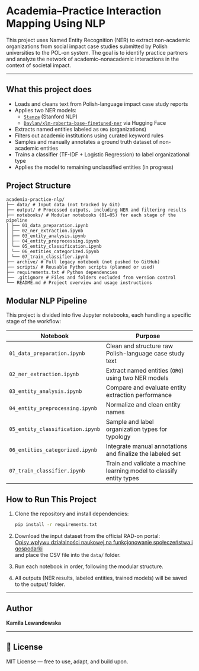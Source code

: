 # Academia–Practice Interaction Mapping Using NLP

This project uses Named Entity Recognition (NER) to extract non-academic organizations from social impact case studies submitted by Polish universities to the POL-on system. The goal is to identify practice partners and analyze the network of academic–nonacademic interactions in the context of societal impact.

---

##  What this project does

- Loads and cleans text from Polish-language impact case study reports
- Applies two NER models:
  - [`Stanza`](https://github.com/stanfordnlp/stanza) (Stanford NLP)
  - [`Davlan/xlm-roberta-base-finetuned-ner`](https://huggingface.co/Davlan/xlm-roberta-base-ner-hrl) via Hugging Face
- Extracts named entities labeled as `ORG` (organizations)
- Filters out academic institutions using curated keyword rules
- Samples and manually annotates a ground truth dataset of non-academic entities
- Trains a classifier (TF-IDF + Logistic Regression) to label organizational type
- Applies the model to remaining unclassified entities (in progress)

## Project Structure
```
academia-practice-nlp/
├── data/ # Input data (not tracked by Git)
├── output/ # Processed outputs, including NER and filtering results
├── notebooks/ # Modular notebooks (01–05) for each stage of the pipeline
│ ├── 01_data_preparation.ipynb
│ ├── 02_ner_extraction.ipynb
│ ├── 03_entity_analysis.ipynb
│ ├── 04_entity_preprocessing.ipynb
│ └── 05_entity_classification.ipynb
│ └── 06_entities_categorized.ipynb
│ └── 07_train_classifier.ipynb
├── archive/ # Full legacy notebook (not pushed to GitHub)
├── scripts/ # Reusable Python scripts (planned or used)
├── requirements.txt # Python dependencies
├── .gitignore # Files and folders excluded from version control
└── README.md # Project overview and usage instructions
```

## Modular NLP Pipeline

This project is divided into five Jupyter notebooks, each handling a specific stage of the workflow:

| Notebook | Purpose |
|----------|---------|
| `01_data_preparation.ipynb` | Clean and structure raw Polish-language case study text |
| `02_ner_extraction.ipynb`   | Extract named entities (`ORG`) using two NER models |
| `03_entity_analysis.ipynb`  | Compare and evaluate entity extraction performance |
| `04_entity_preprocessing.ipynb` | Normalize and clean entity names |
| `05_entity_classification.ipynb` | Sample and label organization types for typology |
| `06_entities_categorized.ipynb` | Integrate manual annotations and finalize the labeled set |
| `07_train_classifier.ipynb` | Train and validate a machine learning model to classify entity types |

## How to Run This Project


1. Clone the repository and install dependencies:
   ```bash
   pip install -r requirements.txt
   ```

2. Download the input dataset from the official RAD-on portal:  
   [Opisy wpływu działalności naukowej na funkcjonowanie społeczeństwa i gospodarki](https://radon.nauka.gov.pl/dane/opisy-wplywu-dzialalnosci-naukowej-na-funkcjonowanie-spoleczenstwa-i-gospodarki)  
   and place the CSV file into the `data/` folder.

3. Run each notebook in order, following the modular structure.

4. All outputs (NER results, labeled entities, trained models) will be saved to the output/ folder.



---

## Author

**Kamila Lewandowska**  


---

## 📄 License

MIT License — free to use, adapt, and build upon.

